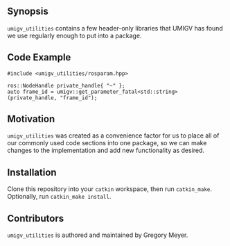 ## Synopsis

`umigv_utilities` contains a few header-only libraries that UMIGV has found we use regularly enough to put into a package.

## Code Example

    #include <umigv_utilities/rosparam.hpp>

    ros::NodeHandle private_handle{ "~" };
    auto frame_id = umigv::get_parameter_fatal<std::string>(private_handle, "frame_id");

## Motivation

`umigv_utilities` was created as a convenience factor for us to place all of our commonly used code sections into one package, so we can make changes to the implementation and add new functionality as desired.

## Installation

Clone this repository into your `catkin` workspace, then run `catkin_make`. Optionally, run `catkin_make install`.

## Contributors

`umigv_utilities` is authored and maintained by Gregory Meyer.
